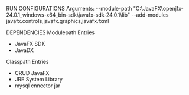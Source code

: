 RUN CONFIGURATIONS
Arguments:
--module-path "C:\JavaFX\openjfx-24.0.1_windows-x64_bin-sdk\javafx-sdk-24.0.1\lib" --add-modules javafx.controls,javafx.graphics,javafx.fxml


DEPENDENCIES
Modulepath Entries
- JavaFX SDK
- JavaDX

Classpath Entries
- CRUD JavaFX
- JRE System Library
- mysql cnnector jar
